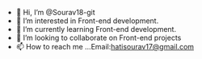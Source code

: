 - 👋 Hi, I’m @Sourav18-git
- 👀 I’m interested in  Front-end development.
- 🌱 I’m currently learning  Front-end development.
- 💞️ I’m looking to collaborate on Front-end projects 
- 📫 How to reach me ...Email:hatisourav17@gmail.com

<!---
Sourav18-git/Sourav18-git is a ✨ special ✨ repository because its `README.md` (this file) appears on your GitHub profile.
You can click the Preview link to take a look at your changes.
--->
